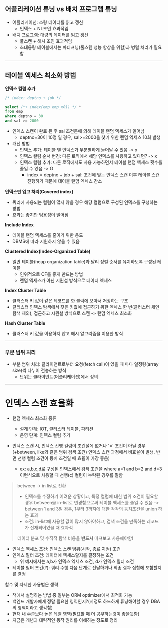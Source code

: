 ## 어플리케이션 튜닝 vs 배치 프로그램 튜닝
- 어플리케이션: 소량 데이터를 읽고 갱신
	- 인덱스 + NL조인 효과적임
- 배치 프로그램: 대량의 데이터를 읽고 갱신
	- 풀스캔 + 해시 조인 효과적임
	- 초대용량 테이블에서는 파티셔닝(풀스캔 성능 향상을 위함)과 병렬 처리가 필요함

---

## 테이블 엑세스 최소화 방법

**인덱스 컬럼 추가**

```sql
/* index: deptno + job */

select /*+ index(emp emp_x01) */ *
from emp
where deptno = 30
and sal >= 2000
```
- 인덱스 스캔이 완료 된 후 sal 조건문에 의해 테이블 랜덤 엑세스가 일어남
	- deptno=30이 10명 일 경우, sal>=2000을 찾기 위한 랜덤 엑세스 10회 발생
- 개선 방법 
	- 인덱스 추가: 테이블 별 인덱스가 무분별하게 늘어날 수 있음 -> x
	- 인덱스 컬럼 순서 변경: 다른 로직에서 해당 인덱스를 사용하고 있다면? -> x
	- 인덱스 컬럼 추가: 다른 로직에서도 사용 가능하면서 테이블 랜덤 액세스 횟수를 줄일 수 있음 -> O
		- index = deptno + job + sal: 조건에 맞는 인덱스 스캔 이후 테이블 스캔 진행하기 때문에 테이블 랜덤 엑세스 감소


**인덱스만 읽고 처리(Covered index)**
- 쿼리에 사용되는 컬럼이 많지 않을 경우 해당 컬럼으로 구성된 인덱스를 구성하는 방법
- 효과는 좋지만 범용성이 떨어짐


**Include Index**
- 테이블 랜덤 엑세스를 줄이기 위한 용도
- DBMS에 따라 지원하지 않을 수 있음


**Clustered Index(Index-Organized Table)**
- 일반 테이블(heap organization table)과 달리 정렬 순서를 유지하도록 구성된 테이블
	- 인위적으로 CF를 좋게 만드는 방법
	- 랜덤 엑세스가 아닌 시퀀셜 방식으로 데이터 엑세스

**Index Cluster Table**
- 클러스터 키 값이 같은 레코드를 한 블럭에 모아서 저장하는 구조
- 클러스터 인덱스 탐색에서 찾은 키값에 접근하기 위한 엑세스 한 번(클러스터 체인 탐색 제외), 접근하고 시퀀셜 방식으로 스캔 -> 랜덤 엑세스 최소화
	

**Hash Cluster Table**
- 클러스터 키 값을 이용하지 않고 해시 알고리즘을 이용한 방식
---

### 부분 범위 처리
- 부분 범위 처리: 클라이언트로부터 요청(fetch call)이 있을 때 마다 일정량(array size)씩 나누어 전송하는 방식 
	- 단위는 클라이언트(어플리케이션)에서 정의

---
# 인덱스 스캔 효율화

- 랜덤 엑세스 최소화 종류
	- 설계 단계: IOT, 클러스터 테이블, 파티션
	- 운영 단계: 인덱스 컬럼 추가

- 인덱스 스캔 시, 인덱스 선행 컬럼이 조건절에 없거나 '=' 조건이 아닐 경우(+between, like와 같은 범위 검색 조건) 인덱스 스캔 과정에서 비효율이 발생. 반면 선행 컬럼 조건이 등치 조건일 때 효율이 가장 좋음)
	- ex: a,b,c,d로 구성된 인덱스에서 검색 조건을 where a=1 and b=2 and d=3 이런식으로 사용할 때 선행(c) 컬럼이 누락된 경우를 말함

> between -> in list로 전환
> - 인덱스를 수정하기 어려운 상황이고, 특정 컬럼에 대한 범위 조건이 필요할 경우 between을 in-list로 변경함으로써 테이블 엑세스를 줄일 수 있음 -> between 1 and 3일 경우, 1부터 3까지에 대한 각각의 등치조건을 union 하는 효과
> - 조건: in-list에 사용할 값이 많지 않아야하고, 검색 조건을 만족하는 레코드가 산재되어있을 때 효과적
> 
> 데이터 분포 및 수직적 탐색 비용을 **반드시** 따져보고 사용해야함!

- 인덱스 엑세스 조건: 인덱스 스캔 범위(시작, 종료 지점) 조건
- 인덱스 필터 조건: 데이터에 엑세스할지를 결정하는 조건
	- 위 예시에서는 a,b가 인덱스 엑세스 조건, d가 인덱스 필터 조건
- 테이블 필터 조건(?): 쿼리 수행 다음 단계로 전달하거나 최종 결과 집합에 포함할지를 결정


함수 및 자세한 사용법은 생략
- 책에서 설명하는 방법 중 일부는 ORM optimizer에서 최적화 가능
- 백엔드 개발자에게 정말 필요한 영역인지?(저정도 하드하게 튜닝해야할 경우 DBA의 영역이라고 생각함)
- 현재 내 수준보다 높은 레벨 영역(필요할 때 더 공부하는것이 좋을듯함)
- 지금은 개념과 대략적인 동작 원리를 이해하는 정도로 정리